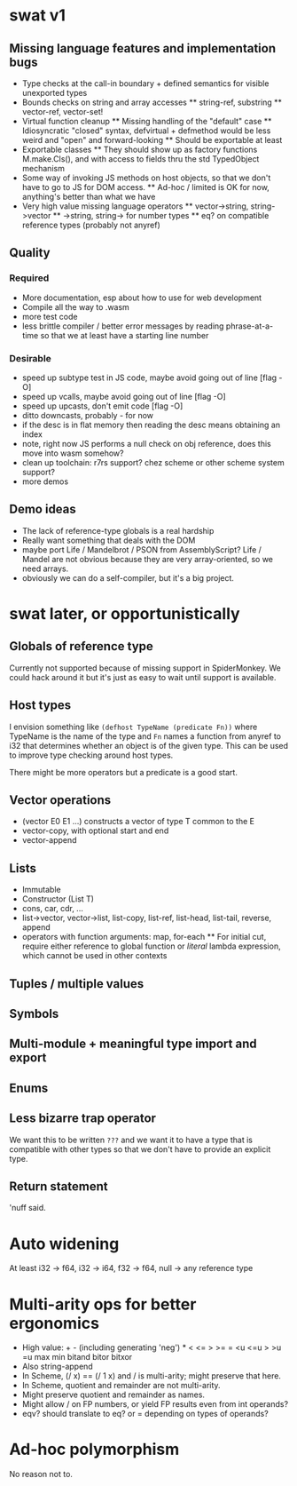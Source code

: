 # swat v1 

## Missing language features and implementation bugs

* Type checks at the call-in boundary + defined semantics for visible unexported types
* Bounds checks on string and array accesses
** string-ref, substring
** vector-ref, vector-set!
* Virtual function cleanup
** Missing handling of the "default" case
** Idiosyncratic "closed" syntax, defvirtual + defmethod would be less weird and "open" and forward-looking
** Should be exportable at least
* Exportable classes
** They should show up as factory functions M.make.Cls(), and with access to fields thru the std TypedObject mechanism
* Some way of invoking JS methods on host objects, so that we don't have to go to JS for DOM access.
** Ad-hoc / limited is OK for now, anything's better than what we have
* Very high value missing language operators
** vector->string, string->vector
** <number>->string, string-><number> for number types
** eq? on compatible reference types (probably not anyref)

## Quality

### Required

* More documentation, esp about how to use for web development
* Compile all the way to .wasm
* more test code
* less brittle compiler / better error messages by reading phrase-at-a-time so that
  we at least have a starting line number

### Desirable

* speed up subtype test in JS code, maybe avoid going out of line [flag -O]
* speed up vcalls, maybe avoid going out of line [flag -O]
* speed up upcasts, don't emit code [flag -O]
* ditto downcasts, probably - for now
* if the desc is in flat memory then reading the desc means obtaining an index
* note, right now JS performs a null check on obj reference, does this move into wasm somehow?
* clean up toolchain: r7rs support?  chez scheme or other scheme system support?
* more demos
  
## Demo ideas

* The lack of reference-type globals is a real hardship
* Really want something that deals with the DOM
* maybe port Life / Mandelbrot / PSON from AssemblyScript?  Life / Mandel are
  not obvious because they are very array-oriented, so we need arrays.
* obviously we can do a self-compiler, but it's a big project.

# swat later, or opportunistically

## Globals of reference type

Currently not supported because of missing support in SpiderMonkey.
We could hack around it but it's just as easy to wait until support is
available.

## Host types

I envision something like `(defhost TypeName (predicate Fn))` where
TypeName is the name of the type and `Fn` names a function from anyref
to i32 that determines whether an object is of the given type.  This
can be used to improve type checking around host types.

There might be more operators but a predicate is a good start.

## Vector operations

* (vector E0 E1 ...) constructs a vector of type T common to the E
* vector-copy, with optional start and end
* vector-append

## Lists

* Immutable
* Constructor (List T)
* cons, car, cdr, ...
* list->vector, vector->list, list-copy, list-ref, list-head, list-tail, reverse, append
* operators with function arguments: map, for-each
** For initial cut, require either reference to global function or *literal* lambda expression, which cannot be used in other contexts

## Tuples / multiple values

## Symbols

## Multi-module + meaningful type import and export

## Enums

## Less bizarre trap operator

We want this to be written `???` and we want it to have a type that is
compatible with other types so that we don't have to provide an
explicit type.

## Return statement

'nuff said.

# Auto widening

At least i32 -> f64, i32 -> i64, f32 -> f64, null -> any reference type

# Multi-arity ops for better ergonomics

* High value:  + - (including generating 'neg') * < <= > >= = <u <=u > >u =u max min bitand bitor bitxor
* Also string-append
* In Scheme, (/ x) == (/ 1 x) and / is multi-arity; might preserve that here.
* In Scheme, quotient and remainder are not multi-arity.
* Might preserve quotient and remainder as names.
* Might allow / on FP numbers, or yield FP results even from int operands?
* eqv? should translate to eq? or = depending on types of operands?

# Ad-hoc polymorphism

No reason not to.